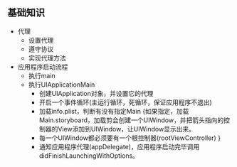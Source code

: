 ##  基础知识
- 代理
    - 设置代理
    - 遵守协议
    - 实现代理方法
- 应用程序启动流程
    - 执行main
    - 执行UIApplicationMain
        - 创建UIApplication对象，并设置它的代理
        - 开启一个事件循环(主运行循环，死循环，保证应用程序不退出)
        - 加载info.plist，判断有没有指定Main
        {如果指定，加载Main.storyboard，加载剪会创建一个UIWindow，并把箭头指向的控制器的View添加到UIWindow，让UIWindow显示出来。
        - 每一个UIWindow都必须要有一个根控制器(rootViewController)
        }
        - 通知应用程序代理(appDelegate)，应用程序启动完毕调用didFinishLaunchingWithOptions。

    